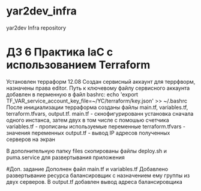 # yar2dev_infra
yar2dev Infra repository

# ДЗ 6 Практика IaC с использованием Terraform


Установлен терраформ 12.08
Создан сервисный аккаунт для террфворм, назначены права editor.
Путь к ключевому файлу сервисного аккаунта добавлен в перменную в файл bashrc:
echo 'export TF_VAR_service_account_key_file=~/YC/terraform/key.json' >> ~/.bashrc
После инициализации терраформа созданы файлы main.tf, variables.tf, terraform.tfvars, output.tf.
main.tf - скнофигурированн установка сначала одного инстанса, затем двух в том числе с помошью счетчика
variables.tf - прописаны используемые переменные
terraform.tfvars - значения переменных
output.tf - вывод IP адресов полученных серверов на экран

В дополнительную папку files скопированы файлы deploy.sh и puma.service для развертывания приложения

#Доп. задание
Дополнен файл main.tf и variables.tf
Добавлено развертывание ресурса балансировщик с назначением ему группы из двух серверов.
В output.tf добавлен вывод адреса балансировщика
